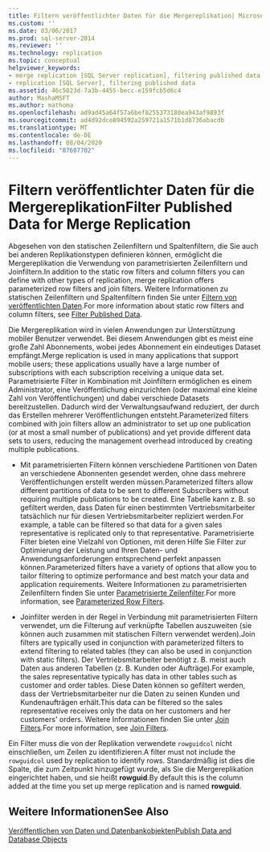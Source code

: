 ```yaml
---
title: Filtern veröffentlichter Daten für die Mergereplikation| Microsoft-Dokumentation
ms.custom: ''
ms.date: 03/06/2017
ms.prod: sql-server-2014
ms.reviewer: ''
ms.technology: replication
ms.topic: conceptual
helpviewer_keywords:
- merge replication [SQL Server replication], filtering published data
- replication [SQL Server], filtering published data
ms.assetid: 46c5023d-7a3b-4455-becc-e159fcb5d6c4
author: MashaMSFT
ms.author: mathoma
ms.openlocfilehash: ad9ad45a64f57a6bef8255373180ea943af9893f
ms.sourcegitcommit: ad4d92dce894592a259721a1571b1d8736abacdb
ms.translationtype: MT
ms.contentlocale: de-DE
ms.lasthandoff: 08/04/2020
ms.locfileid: "87607702"
---
```

# <a name="filter-published-data-for-merge-replication"></a><span data-ttu-id="bcca0-102">Filtern veröffentlichter Daten für die Mergereplikation</span><span class="sxs-lookup"><span data-stu-id="bcca0-102">Filter Published Data for Merge Replication</span></span>
  <span data-ttu-id="bcca0-103">Abgesehen von den statischen Zeilenfiltern und Spaltenfiltern, die Sie auch bei anderen Replikationstypen definieren können, ermöglicht die Mergereplikation die Verwendung von parametrisierten Zeilenfiltern und Joinfiltern.</span><span class="sxs-lookup"><span data-stu-id="bcca0-103">In addition to the static row filters and column filters you can define with other types of replication, merge replication offers parameterized row filters and join filters.</span></span> <span data-ttu-id="bcca0-104">Weitere Informationen zu statischen Zeilenfiltern und Spaltenfiltern finden Sie unter [Filtern von veröffentlichten Daten](../publish/filter-published-data.md).</span><span class="sxs-lookup"><span data-stu-id="bcca0-104">For more information about static row filters and column filters, see [Filter Published Data](../publish/filter-published-data.md).</span></span>  
  
 <span data-ttu-id="bcca0-105">Die Mergereplikation wird in vielen Anwendungen zur Unterstützung mobiler Benutzer verwendet. Bei diesem Anwendungen gibt es meist eine große Zahl Abonnements, wobei jedes Abonnement ein eindeutiges Dataset empfängt.</span><span class="sxs-lookup"><span data-stu-id="bcca0-105">Merge replication is used in many applications that support mobile users; these applications usually have a large number of subscriptions with each subscription receiving a unique data set.</span></span> <span data-ttu-id="bcca0-106">Parametrisierte Filter in Kombination mit Joinfiltern ermöglichen es einem Administrator, eine Veröffentlichung einzurichten (oder maximal eine kleine Zahl von Veröffentlichungen) und dabei verschiede Datasets bereitzustellen. Dadurch wird der Verwaltungsaufwand reduziert, der durch das Erstellen mehrerer Veröffentlichungen entsteht.</span><span class="sxs-lookup"><span data-stu-id="bcca0-106">Parameterized filters combined with join filters allow an administrator to set up one publication (or at most a small number of publications) and yet provide different data sets to users, reducing the management overhead introduced by creating multiple publications.</span></span>  
  
-   <span data-ttu-id="bcca0-107">Mit parametrisierten Filtern können verschiedene Partitionen von Daten an verschiedene Abonnenten gesendet werden, ohne dass mehrere Veröffentlichungen erstellt werden müssen.</span><span class="sxs-lookup"><span data-stu-id="bcca0-107">Parameterized filters allow different partitions of data to be sent to different Subscribers without requiring multiple publications to be created.</span></span> <span data-ttu-id="bcca0-108">Eine Tabelle kann z. B. so gefiltert werden, dass Daten für einen bestimmten Vertriebsmitarbeiter tatsächlich nur für diesen Vertriebsmitarbeiter repliziert werden.</span><span class="sxs-lookup"><span data-stu-id="bcca0-108">For example, a table can be filtered so that data for a given sales representative is replicated only to that representative.</span></span> <span data-ttu-id="bcca0-109">Parametrisierte Filter bieten eine Vielzahl von Optionen, mit deren Hilfe Sie Filter zur Optimierung der Leistung und Ihren Daten- und Anwendungsanforderungen entsprechend perfekt anpassen können.</span><span class="sxs-lookup"><span data-stu-id="bcca0-109">Parameterized filters have a variety of options that allow you to tailor filtering to optimize performance and best match your data and application requirements.</span></span> <span data-ttu-id="bcca0-110">Weitere Informationen zu parametrisierten Zeilenfiltern finden Sie unter [Parametrisierte Zeilenfilter](parameterized-filters-parameterized-row-filters.md).</span><span class="sxs-lookup"><span data-stu-id="bcca0-110">For more information, see [Parameterized Row Filters](parameterized-filters-parameterized-row-filters.md).</span></span>  
  
-   <span data-ttu-id="bcca0-111">Joinfilter werden in der Regel in Verbindung mit parametrisierten Filtern verwendet, um die Filterung auf verknüpfte Tabellen auszuweiten (sie können auch zusammen mit statischen Filtern verwendet werden).</span><span class="sxs-lookup"><span data-stu-id="bcca0-111">Join filters are typically used in conjunction with parameterized filters to extend filtering to related tables (they can also be used in conjunction with static filters).</span></span> <span data-ttu-id="bcca0-112">Der Vertriebsmitarbeiter benötigt z. B. meist auch Daten aus anderen Tabellen (z. B. Kunden oder Aufträge).</span><span class="sxs-lookup"><span data-stu-id="bcca0-112">For example, the sales representative typically has data in other tables such as customer and order tables.</span></span> <span data-ttu-id="bcca0-113">Diese Daten können so gefiltert werden, dass der Vertriebsmitarbeiter nur die Daten zu seinen Kunden und Kundenaufträgen erhält.</span><span class="sxs-lookup"><span data-stu-id="bcca0-113">This data can be filtered so the sales representative receives only the data on her customers and her customers' orders.</span></span> <span data-ttu-id="bcca0-114">Weitere Informationen finden Sie unter [Join Filters](join-filters.md).</span><span class="sxs-lookup"><span data-stu-id="bcca0-114">For more information, see [Join Filters](join-filters.md).</span></span>  
  
 <span data-ttu-id="bcca0-115">Ein Filter muss die von der Replikation verwendete `rowguidcol` nicht einschließen, um Zeilen zu identifizieren.</span><span class="sxs-lookup"><span data-stu-id="bcca0-115">A filter must not include the `rowguidcol` used by replication to identify rows.</span></span> <span data-ttu-id="bcca0-116">Standardmäßig ist dies die Spalte, die zum Zeitpunkt hinzugefügt wurde, als Sie die Mergereplikation eingerichtet haben, und sie heißt **rowguid**.</span><span class="sxs-lookup"><span data-stu-id="bcca0-116">By default this is the column added at the time you set up merge replication and is named **rowguid**.</span></span>  
  
## <a name="see-also"></a><span data-ttu-id="bcca0-117">Weitere Informationen</span><span class="sxs-lookup"><span data-stu-id="bcca0-117">See Also</span></span>  
 [<span data-ttu-id="bcca0-118">Veröffentlichen von Daten und Datenbankobjekten</span><span class="sxs-lookup"><span data-stu-id="bcca0-118">Publish Data and Database Objects</span></span>](../publish/publish-data-and-database-objects.md)  
  
  
